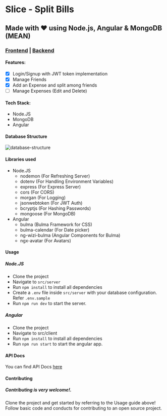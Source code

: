 # Slice - Split Bills

## Made with ❤ using Node.js, Angular & MongoDB (MEAN)

### [Frontend](https://slice-app.netlify.app/) | [Backend](https://slice-nodejs.herokuapp.com)

#### Features:

- [x] Login/Signup with JWT token implementation
- [x] Manage Friends
- [x] Add an Expense and split among friends
- [ ] Manage Expenses (Edit and Delete)

#### Tech Stack:

- Node.JS
- MongoDB
- Angular

#### Database Structure

![database-structure](https://app.lucidchart.com/publicSegments/view/15abc59b-5ed6-4cdd-a18f-2364474c6ef1/image.png)

#### Libraries used

- Node.JS
  - nodemon (For Refreshing Server)
  - dotenv (For Handling Environment Variables)
  - express (For Express Server)
  - cors (For CORS)
  - morgan (For Logging)
  - jsonwebtoken (For JWT Auth)
  - bcryptjs (For Hashing Passwords)
  - mongoose (For MongoDB)
- Angular
  - bulma (Bulma Framework for CSS)
  - bulma-calendar (For Date picker)
  - ng-wizi-bulma (Angular Components for Bulma)
  - ngx-avatar (For Avatars)

#### Usage

##### Node.JS

- Clone the project
- Navigate to `src/server`
- Run `npm install` to install all dependencies
- Create a `.env` file inside `src/server` with your database configuration. Refer `.env.sample`
- Run `npm run dev` to start the server.

##### Angular

- Clone the project
- Navigate to src/client
- Run `npm install` to install all dependencies
- Run `npm run start` to start the angular app.

#### API Docs

You can find API Docs [here](https://slice-api-docs.netlify.app/)

#### Contributing

##### Contributing is very welcome!.
Clone the project and get started by referring to the Usage guide above!
Follow basic code and conducts for contributing to an open source project.


 
